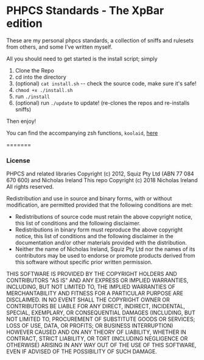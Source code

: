 # PHPCS Standards - The XpBar edition

These are my personal phpcs standards, a collection of sniffs and rulesets from others, and some I've written myself.

All you should need to get started is the install script; simply

1. Clone the Repo
2. cd into the directory
3. (optional) `cat install.sh` -- check the source code, make sure it's safe!
4. `chmod +x ./install.sh`
5. run `./install`
6. (optional) run `./update` to update! (re-clones the repos and re-installs sniffs)


Then enjoy!

You can find the accompanying zsh functions, `koolaid`, [here](https://github.com/xp-bar/.files/blob/master/.koolaid)

=======

### License

PHPCS and related libraries Copyright (c) 2012, Squiz Pty Ltd (ABN 77 084 670 600) and Nicholas Ireland
This repo Copyright (c) 2018 Nicholas Ireland
All rights reserved.

Redistribution and use in source and binary forms, with or without
modification, are permitted provided that the following conditions are met:
* Redistributions of source code must retain the above copyright notice, this list of conditions and the following disclaimer.
* Redistributions in binary form must reproduce the above copyright notice, this list of conditions and the following disclaimer in the documentation and/or other materials provided with the distribution.
* Neither the name of Nicholas Ireland, Squiz Pty Ltd nor the names of its contributors may be used to endorse or promote products derived from this software without specific prior written permission.

THIS SOFTWARE IS PROVIDED BY THE COPYRIGHT HOLDERS AND CONTRIBUTORS "AS IS" AND
ANY EXPRESS OR IMPLIED WARRANTIES, INCLUDING, BUT NOT LIMITED TO, THE IMPLIED
WARRANTIES OF MERCHANTABILITY AND FITNESS FOR A PARTICULAR PURPOSE ARE
DISCLAIMED. IN NO EVENT SHALL THE COPYRIGHT OWNER OR CONTRIBUTORS BE LIABLE FOR ANY
DIRECT, INDIRECT, INCIDENTAL, SPECIAL, EXEMPLARY, OR CONSEQUENTIAL DAMAGES
(INCLUDING, BUT NOT LIMITED TO, PROCUREMENT OF SUBSTITUTE GOODS OR SERVICES;
LOSS OF USE, DATA, OR PROFITS; OR BUSINESS INTERRUPTION) HOWEVER CAUSED AND
ON ANY THEORY OF LIABILITY, WHETHER IN CONTRACT, STRICT LIABILITY, OR TORT
(INCLUDING NEGLIGENCE OR OTHERWISE) ARISING IN ANY WAY OUT OF THE USE OF THIS
SOFTWARE, EVEN IF ADVISED OF THE POSSIBILITY OF SUCH DAMAGE.

